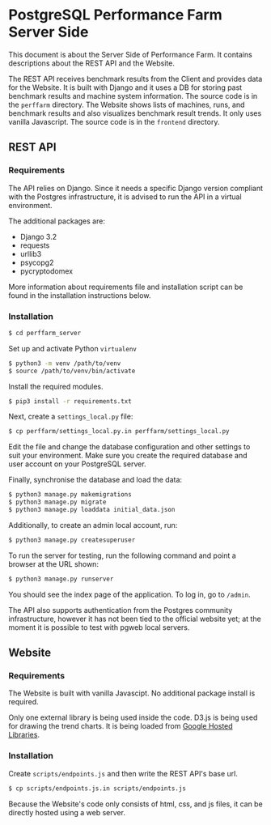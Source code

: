 # PostgreSQL Performance Farm Server Side

This document is about the Server Side of Performance Farm. It contains descriptions about the REST API and the Website.

The REST API receives benchmark results from the Client and provides data for the Website. It is built with Django and it uses a DB for storing past benchmark results and machine system information. The source code is in the `perffarm` directory. The Website shows lists of machines, runs, and benchmark results and also visualizes benchmark result trends. It only uses vanilla Javascript. The source code is in the `frontend` directory.



## REST API

### Requirements

The API relies on Django. Since it needs a specific Django version compliant with the Postgres infrastructure, it is advised to run the API in a virtual environment.

 The additional packages are:

* Django 3.2
* requests
* urllib3
* psycopg2
* pycryptodomex

More information about requirements file and installation script can be found in the installation instructions below.

### Installation

```bash
$ cd perffarm_server
```

Set up and activate Python `virtualenv`

```bash
$ python3 -m venv /path/to/venv
$ source /path/to/venv/bin/activate
```

Install the required modules.

```bash
$ pip3 install -r requirements.txt
```

Next, create a `settings_local.py` file:

```bash
$ cp perffarm/settings_local.py.in perffarm/settings_local.py
```

Edit the file and change the database configuration and other settings to suit your environment. Make sure you create the required database and user account on your PostgreSQL server.

Finally, synchronise the database and load the data:

```bash
$ python3 manage.py makemigrations
$ python3 manage.py migrate
$ python3 manage.py loaddata initial_data.json
```

Additionally, to create an admin local account, run:

```bash
$ python3 manage.py createsuperuser
```

To run the server for testing, run the following command and point a browser at the URL shown:

```bash
$ python3 manage.py runserver
```

You should see the index page of the application. To log in, go to `/admin`.

The API also supports authentication from the Postgres community infrastructure, however it has not been tied to the official website yet; at the moment it is possible to test with pgweb local servers.



## Website

### Requirements

The Website is built with vanilla Javascipt. No additional package install is required.

Only one external library is being used inside the code. D3.js is being used for drawing the trend charts. It is being loaded from [Google Hosted Libraries](https://developers.google.com/speed/libraries#d3.js).

### Installation

Create `scripts/endpoints.js` and then write the REST API's base url.

```bash
$ cp scripts/endpoints.js.in scripts/endpoints.js
```

Because the Website's code only consists of html, css, and js files, it can be directly hosted using a web server.
